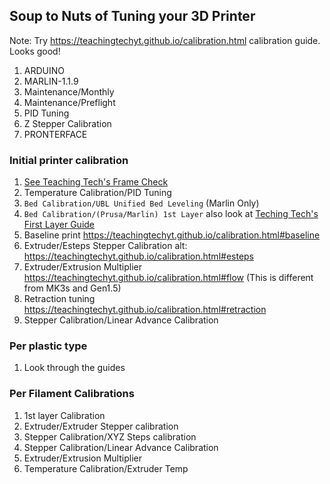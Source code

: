 
## Soup to Nuts of Tuning your 3D Printer

Note: Try https://teachingtechyt.github.io/calibration.html calibration guide. Looks good!

1. ARDUINO
2. MARLIN-1.1.9
3. Maintenance/Monthly
4. Maintenance/Preflight
5. PID Tuning
6. Z Stepper Calibration
7. PRONTERFACE

### Initial printer calibration
1. [See Teaching Tech's Frame Check](https://teachingtechyt.github.io/calibration.html#frame)
2. Temperature Calibration/PID Tuning
3. `Bed Calibration/UBL Unified Bed Leveling` (Marlin Only)
4. `Bed Calibration/(Prusa/Marlin) 1st Layer` also look at [Teching Tech's First Layer Guide](https://teachingtechyt.github.io/calibration.html#firstlayer)
5. Baseline print https://teachingtechyt.github.io/calibration.html#baseline
6. Extruder/Esteps Stepper Calibration alt: https://teachingtechyt.github.io/calibration.html#esteps
7. Extruder/Extrusion Multiplier https://teachingtechyt.github.io/calibration.html#flow (This is different from MK3s and Gen1.5)
8. Retraction tuning https://teachingtechyt.github.io/calibration.html#retraction
9. Stepper Calibration/Linear Advance Calibration
### Per plastic type
1. Look through the guides

### Per Filament Calibrations
1. 1st layer Calibration
2. Extruder/Extruder Stepper calibration
3. Stepper Calibration/XYZ Steps calibration
4. Stepper Calibration/Linear Advance Calibration
5. Extruder/Extrusion Multiplier
6. Temperature Calibration/Extruder Temp
<!--stackedit_data:
eyJoaXN0b3J5IjpbLTE4NTQyOTQ0NTIsMTk2MTYwMDI3MywtND
I4NzE4NjkwLC0xMDgxMTk2Nzg1LDExMTc3ODY2MDYsNTI2MTAw
MzYyLDE2NDYyMDg0OSwtMTE0MDE1MzUsLTc2OTQ3Mjc1NywtNz
I5Mzc0MDY0LDUxMDQ3MDA2MSw4MTk2NjIyMDQsNTk2OTY1MDg2
LDkwMTQzNzA3Niw2NTA2Njk0NzksMTAwMjQ0MzIsMTQ3NDgwND
EyNSwtNjkyODA5MDA5XX0=
-->